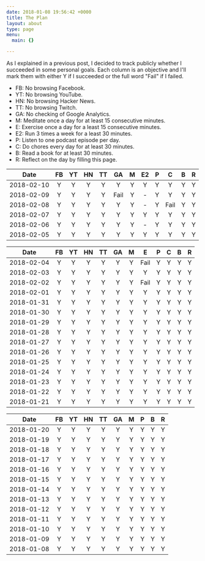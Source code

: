 ```yaml
---
date: 2018-01-08 19:56:42 +0000
title: The Plan
layout: about
type: page
menu:
  main: {}

---
```

As I explained in a previous post, I decided to track publicly whether I succeeded in some personal goals. Each column is an objective and I'll mark them with either Y if I succeeded or the full word "Fail" if I failed.

* FB: No browsing Facebook.
* YT: No browsing YouTube.
* HN: No browsing Hacker News.
* TT: No browsing Twitch.
* GA: No checking of Google Analytics.
* M: Meditate once a day for at least 15 consecutive minutes.
* E: Exercise once a day for a least 15 consecutive minutes.
* E2: Run 3 times a week for a least 30 minutes.
* P: Listen to one podcast episode per day.
* C: Do chores every day for at least 30 minutes.
* B: Read a book for at least 30 minutes.
* R: Reflect on the day by filling this page.


| Date | FB | YT | HN | TT | GA | M | E2 | P | C | B | R |
|:-:|:-:|:-:|:-:|:-:|:-:|:-:|:-:|:-:|:-:|:-:|:-:|
| 2018-02-10 | Y | Y | Y | Y | Y | Y | Y | Y | Y | Y | Y |
| 2018-02-09 | Y | Y | Y | Y | Fail | Y | - | Y | Y | Y | Y |
| 2018-02-08 | Y | Y | Y | Y | Y | Y | - | Y | Fail | Y | Y |
| 2018-02-07 | Y | Y | Y | Y | Y | Y | Y | Y | Y | Y | Y |
| 2018-02-06 | Y | Y | Y | Y | Y | Y | - | Y | Y | Y | Y |
| 2018-02-05 | Y | Y | Y | Y | Y | Y | Y | Y | Y | Y | Y |

| Date | FB | YT | HN | TT | GA | M | E | P | C | B | R |
|:-:|:-:|:-:|:-:|:-:|:-:|:-:|:-:|:-:|:-:|:-:|:-:|
| 2018-02-04 | Y | Y | Y | Y | Y | Y | Fail | Y | Y | Y | Y |
| 2018-02-03 | Y | Y | Y | Y | Y | Y | Y | Y | Y | Y | Y |
| 2018-02-02 | Y | Y | Y | Y | Y | Y | Fail | Y | Y | Y | Y |
| 2018-02-01 | Y | Y | Y | Y | Y | Y | Y | Y | Y | Y | Y |
| 2018-01-31 | Y | Y | Y | Y | Y | Y | Y | Y | Y | Y | Y |
| 2018-01-30 | Y | Y | Y | Y | Y | Y | Y | Y | Y | Y | Y |
| 2018-01-29 | Y | Y | Y | Y | Y | Y | Y | Y | Y | Y | Y |
| 2018-01-28 | Y | Y | Y | Y | Y | Y | Y | Y | Y | Y | Y |
| 2018-01-27 | Y | Y | Y | Y | Y | Y | Y | Y | Y | Y | Y |
| 2018-01-26 | Y | Y | Y | Y | Y | Y | Y | Y | Y | Y | Y |
| 2018-01-25 | Y | Y | Y | Y | Y | Y | Y | Y | Y | Y | Y |
| 2018-01-24 | Y | Y | Y | Y | Y | Y | Y | Y | Y | Y | Y |
| 2018-01-23 | Y | Y | Y | Y | Y | Y | Y | Y | Y | Y | Y |
| 2018-01-22 | Y | Y | Y | Y | Y | Y | Y | Y | Y | Y | Y |
| 2018-01-21 | Y | Y | Y | Y | Y | Y | Y | Y | Y | Y | Y |

| Date | FB | YT | HN | TT | GA | M | P | B | R |
|:-:|:-:|:-:|:-:|:-:|:-:|:-:|:-:|:-:|:-:|
| 2018-01-20 | Y | Y | Y | Y | Y | Y | Y | Y | Y |
| 2018-01-19 | Y | Y | Y | Y | Y | Y | Y | Y | Y |
| 2018-01-18 | Y | Y | Y | Y | Y | Y | Y | Y | Y |
| 2018-01-17 | Y | Y | Y | Y | Y | Y | Y | Y | Y |
| 2018-01-16 | Y | Y | Y | Y | Y | Y | Y | Y | Y |
| 2018-01-15 | Y | Y | Y | Y | Y | Y | Y | Y | Y |
| 2018-01-14 | Y | Y | Y | Y | Y | Y | Y | Y | Y |
| 2018-01-13 | Y | Y | Y | Y | Y | Y | Y | Y | Y |
| 2018-01-12 | Y | Y | Y | Y | Y | Y | Y | Y | Y |
| 2018-01-11 | Y | Y | Y | Y | Y | Y | Y | Y | Y |
| 2018-01-10 | Y | Y | Y | Y | Y | Y | Y | Y | Y |
| 2018-01-09 | Y | Y | Y | Y | Y | Y | Y | Y | Y |
| 2018-01-08 | Y | Y | Y | Y | Y | Y | Y | Y | Y |